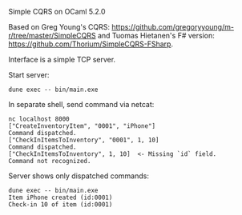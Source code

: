 Simple CQRS on OCaml 5.2.0

Based on Greg Young's CQRS: https://github.com/gregoryyoung/m-r/tree/master/SimpleCQRS
and Tuomas Hietanen's F# version: https://github.com/Thorium/SimpleCQRS-FSharp.

Interface is a simple TCP server.

Start server:
```
dune exec -- bin/main.exe
```

In separate shell, send command via netcat:
```
nc localhost 8000 
["CreateInventoryItem", "0001", "iPhone"]
Command dispatched.
["CheckInItemsToInventory", "0001", 1, 10]
Command dispatched.
["CheckInItemsToInventory", 1, 10]  <- Missing `id` field.
Command not recognized.
```

Server shows only dispatched commands:
```
dune exec -- bin/main.exe
Item iPhone created (id:0001)       
Check-in 10 of item (id:0001)
```
